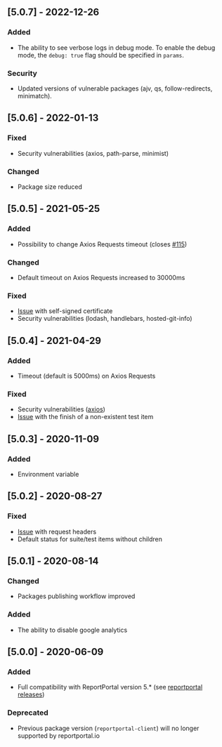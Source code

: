 
## [5.0.7] - 2022-12-26
### Added
- The ability to see verbose logs in debug mode. To enable the debug mode, the `debug: true` flag should be specified in `params`.
### Security
- Updated versions of vulnerable packages (ajv, qs, follow-redirects, minimatch).

## [5.0.6] - 2022-01-13
### Fixed
- Security vulnerabilities (axios, path-parse, minimist)
### Changed
- Package size reduced

## [5.0.5] - 2021-05-25
### Added
- Possibility to change Axios Requests timeout (closes [#115](https://github.com/reportportal/client-javascript/issues/115))
### Changed
- Default timeout on Axios Requests increased to 30000ms
### Fixed
- [Issue](https://github.com/reportportal/client-javascript/issues/102) with self-signed certificate
- Security vulnerabilities (lodash, handlebars, hosted-git-info)

## [5.0.4] - 2021-04-29
### Added
- Timeout (default is 5000ms) on Axios Requests
### Fixed
- Security vulnerabilities ([axios](https://github.com/reportportal/client-javascript/issues/109))
- [Issue](https://github.com/reportportal/client-javascript/issues/94) with the finish of a non-existent test item

## [5.0.3] - 2020-11-09
### Added
- Environment variable

## [5.0.2] - 2020-08-27
### Fixed
- [Issue](https://github.com/reportportal/client-javascript/pull/91) with request headers
- Default status for suite/test items without children

## [5.0.1] - 2020-08-14
### Changed
- Packages publishing workflow improved
### Added
- The ability to disable google analytics

## [5.0.0] - 2020-06-09
### Added
- Full compatibility with ReportPortal version 5.* (see [reportportal releases](https://github.com/reportportal/reportportal/releases))
### Deprecated
- Previous package version (`reportportal-client`) will no longer supported by reportportal.io
